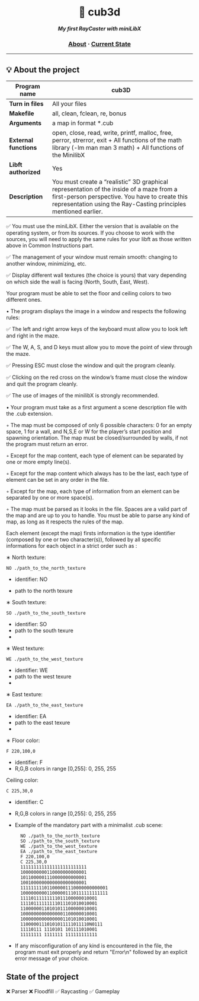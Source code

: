 <h1 align="center">
	📖 cub3d
</h1>

<p align="center">
	<b><i>My first RayCaster with miniLibX</i></b><br>

<h3 align="center">
	<a href="#%EF%B8%8F-about">About</a>
	<span> · </span>
	<a href="#%EF%B8%8F-about">Current State</a>
</h3>

---

## 💡 About the project

| **Program name** | cub3D |
|------------------|-----------|
| **Turn in files**| All your files |
| **Makefile**     | all, clean, fclean, re, bonus |
| **Arguments**    | a map in format *.cub |
| **External functions** | open, close, read, write, printf, malloc, free, perror, strerror, exit + All functions of the math library (-lm man man 3 math) + All functions of the MinilibX |
| **Libft authorized** | Yes |
| **Description**  | You must create a “realistic” 3D graphical representation of the inside of a maze from a first-person perspective. You have to create this representation using the Ray-Casting principles mentioned earlier. |



✅ You must use the miniLibX. Either the version that is available on the operating
system, or from its sources. If you choose to work with the sources, you will
need to apply the same rules for your libft as those written above in Common
Instructions part.

✅ The management of your window must remain smooth: changing to another window,
minimizing, etc.

✅ Display different wall textures (the choice is yours) that vary depending on which
side the wall is facing (North, South, East, West).

Your program must be able to set the floor and ceiling colors to two different ones.

• The program displays the image in a window and respects the following rules:

✅ The left and right arrow keys of the keyboard must allow you to look left and
right in the maze.

✅ The W, A, S, and D keys must allow you to move the point of view through
the maze.

✅ Pressing ESC must close the window and quit the program cleanly.

✅ Clicking on the red cross on the window’s frame must close the window and
quit the program cleanly.

✅ The use of images of the minilibX is strongly recommended.

• Your program must take as a first argument a scene description file with the .cub
extension.

◦ The map must be composed of only 6 possible characters: 0 for an empty space,
1 for a wall, and N,S,E or W for the player’s start position and spawning
orientation.
The map must be closed/surrounded by walls, if not the program must return
an error.

◦ Except for the map content, each type of element can be separated by one or
more empty line(s).

◦ Except for the map content which always has to be the last, each type of
element can be set in any order in the file.

◦ Except for the map, each type of information from an element can be separated
by one or more space(s).

◦ The map must be parsed as it looks in the file. Spaces are a valid part of the
map and are up to you to handle. You must be able to parse any kind of map,
as long as it respects the rules of the map.

Each element (except the map) firsts information is the type identifier (composed
by one or two character(s)), followed by all specific informations for each
object in a strict order such as :

∗ North texture:

	NO ./path_to_the_north_texture
-  identifier: NO 

- path to the north texure

∗ South texture:

	SO ./path_to_the_south_texture
- identifier: SO
- path to the south texure
- 
∗ West texture:

	WE ./path_to_the_west_texture
- identifier: WE
- path to the west texure
- 
∗ East texture:
	
	EA ./path_to_the_east_texture
- identifier: EA
- path to the east texure
- 
∗ Floor color:

	F 220,100,0
- identifier: F
- R,G,B colors in range [0,255]: 0, 255, 255

Ceiling color:
	
	C 225,30,0
- identifier: C
- R,G,B colors in range [0,255]: 0, 255, 255

- Example of the mandatory part with a minimalist .cub scene:

		NO ./path_to_the_north_texture
		SO ./path_to_the_south_texture
		WE ./path_to_the_west_texture
		EA ./path_to_the_east_texture
		F 220,100,0
		C 225,30,0
		1111111111111111111111111
		1000000000110000000000001
		1011000001110000000000001
		1001000000000000000000001
		111111111011000001110000000000001
		100000000011000001110111111111111
		11110111111111011100000010001
		11110111111111011101010010001
		11000000110101011100000010001
		10000000000000001100000010001
		10000000000000001101010010001
		11000001110101011111011110N0111
		11110111 1110101 101111010001
		11111111 1111111 111111111111

-  If any misconfiguration of any kind is encountered in the file, the program
must exit properly and return "Error\n" followed by an explicit error message
of your choice.

## State of the project

❌ Parser
❌ Floodfill
✅ Raycasting
✅ Gameplay